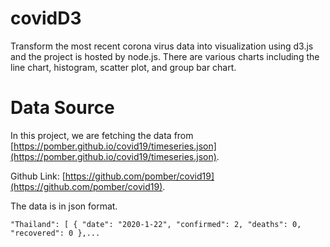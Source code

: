 # covidD3

Transform the most recent corona virus data into visualization using d3.js and the project is hosted by node.js.
There are various charts including the line chart, histogram, scatter plot, and group bar chart.


# Data Source

In this project, we are fetching the data from [https://pomber.github.io/covid19/timeseries.json](https://pomber.github.io/covid19/timeseries.json).

Github Link: [https://github.com/pomber/covid19](https://github.com/pomber/covid19).

The data is in json format.

`"Thailand": [ { "date": "2020-1-22", "confirmed": 2, "deaths": 0, "recovered": 0 },...`
